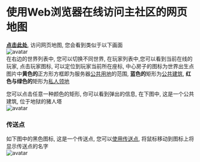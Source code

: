 # 使用Web浏览器在线访问主社区的网页地图
**[点击此处](https://map.playl.net/)**, 访问网页地图, 您会看到类似于以下画面  
![avatar](https://s4.ax1x.com/2022/02/21/HXEeAA.png)  
在右边的世界列表中, 您可以切换不同世界, 在玩家列表中,您可以看到当前在线的玩家, 点击玩家图标, 可以定位到玩家当前所在座标, 中心房子的图标为世界出生点  
图片中**黄色的**正方形方框即为服务器[公共用地](faq.md#什么是服务器公共用地)的范围, **蓝色的**矩形为[公共建筑](faq.md#什么是服务器公共建筑), **红色与绿色的**矩形为[私人领地](faq.md#什么是服务器私人领地)  
  
您可以点击任意一种颜色的矩形, 你可以看到弹出的信息, 在下图中, 这是一个公共建筑, 位于地狱的猪人塔  
![avatar](https://s4.ax1x.com/2022/02/21/HXVA2V.png)  

### 传送点
如下图中的黑色图标, 这是一个传送点, 您可以[使用传送点](command/tpoint.md), 将鼠标移动到图标上将显示传送点的名字    
![avatar](https://s4.ax1x.com/2022/02/21/HXMGY4.png)
